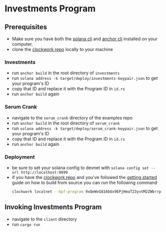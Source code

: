 # **Investments Program**

## Prerequisites
- Make sure you have both the [solana cli](https://docs.solana.com/cli/install-solana-cli-tools) and [anchor cli](https://project-serum.github.io/anchor/getting-started/installation.html#build-from-source-for-other-operating-systems) installed on your computer.
- clone the [clockwork repo](https://github.com/clockwork-xyz/clockwork/) locally to your machine

### Investments 
- run `anchor build` in the root directory of `investments`
- run `solana address -k target/deploy/investments-keypair.json` to get your program's ID
- copy that ID and replace it with the Program ID in `id.rs`
- run `anchor build` again
### Serum Crank
- navigate to the `serum_crank` directory of the examples repo
- run `anchor build` in the root directory of `serum_crank`
- run `solana address -k target/deploy/serum_crank-keypair.json` to get your program's ID
- copy that ID and replace it with the Program ID in `id.rs`
- run `anchor build` again
### Deployment
- be sure to set your solana config to devnet with `solana config set --url http://localhost:8899`
- if you have the [clockwork repo](https://github.com/clockwork-xyz/clockwork/#getting-started) and you've followed the [getting started](https://github.com/clockwork-xyz/clockwork/#getting-started) guide on how to build from source you can run the following command
  ```bash
  clockwork localnet --bpf-program 9xQeWvG816bUx9EPjHmaT23yvVM2ZWbrrpZb9PusVFin <PATH TO THIS FILE>/clockwork-xyz/examples/investments/dex/serum_dex.so --bpf-program <PATH TO THIS FILE>/clockwork-xyz/examples/investments/target/deploy/serum_crank-keypair.json <PATH TO THIS FILE>/clockwork-xyz/examples/investments/target/deploy/serum_crank.so --bpf-program <PATH TO THIS FILE>/clockwork-xyz/examples/investments/target/deploy/investments_program-keypair.json <PATH TO THIS FILE>/clockwork-xyz/examples/investments/target/deploy/investments_program.so
  ```

## Invoking Investments Program
- navigate to the `client` directory
- run `cargo run` 